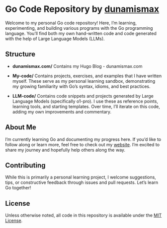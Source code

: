 # Go Code Repository by [dunamismax](https://github.com/dunamismax)

Welcome to my personal Go code repository! Here, I’m learning, experimenting, and building various programs with the Go programming language. You’ll find both my own hand-written code and code generated with the help of Large Language Models (LLMs).

## Structure

- **dunamismax.com/**
  Contains my Hugo Blog - dunamismax.com

- **My-code/**
  Contains projects, exercises, and examples that I have written myself. These serve as my personal learning sandbox, demonstrating my growing familiarity with Go’s syntax, idioms, and best practices.

- **LLM-code/**
  Contains code snippets and projects generated by Large Language Models (specifically o1-pro). I use these as reference points, learning tools, and starting templates. Over time, I’ll iterate on this code, adding my own improvements and commentary.

## About Me

I’m currently learning Go and documenting my progress here. If you’d like to follow along or learn more, feel free to check out my [website](https://dunamismax.com). I’m excited to share my journey and hopefully help others along the way.

## Contributing

While this is primarily a personal learning project, I welcome suggestions, tips, or constructive feedback through issues and pull requests. Let’s learn Go together!

## License

Unless otherwise noted, all code in this repository is available under the [MIT License](./LICENSE).
